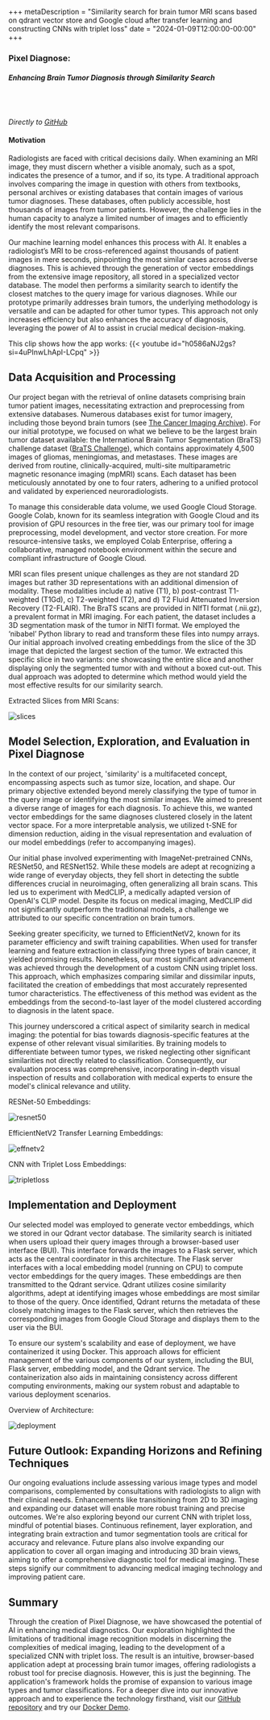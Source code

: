 +++
metaDescription = "Similarity search for brain tumor MRI scans based on qdrant vector store and Google cloud after transfer learning and constructing CNNs with triplet loss"
date = "2024-01-09T12:00:00-00:00"
+++

### Pixel Diagnose: 
##### Enhancing Brain Tumor Diagnosis through Similarity Search
<br><br>

*Directly to [GitHub](https://github.com/pixel-diagnose)*

#### Motivation

Radiologists are faced with critical decisions daily. When examining an MRI image, they must discern whether a visible anomaly, such as a spot, indicates the presence of a tumor, and if so, its type. A traditional approach involves comparing the image in question with others from textbooks, personal archives or existing databases that contain images of various tumor diagnoses. These databases, often publicly accessible, host thousands of images from tumor patients. However, the challenge lies in the human capacity to analyze a limited number of images and to efficiently identify the most relevant comparisons.

Our machine learning model enhances this process with AI. It enables a radiologist’s MRI to be cross-referenced against thousands of patient images in mere seconds, pinpointing the most similar cases across diverse diagnoses. This is achieved through the generation of vector embeddings from the extensive image repository, all stored in a specialized vector database. The model then performs a similarity search to identify the closest matches to the query image for various diagnoses. While our prototype primarily addresses brain tumors, the underlying methodology is versatile and can be adapted for other tumor types. This approach not only increases efficiency but also enhances the accuracy of diagnosis, leveraging the power of AI to assist in crucial medical decision-making.

This clip shows how the app works:
{{< youtube id="h0586aNJ2gs?si=4uPInwLhApI-LCpq" >}}

## Data Acquisition and Processing
Our project began with the retrieval of online datasets comprising brain tumor patient images, necessitating extraction and preprocessing from extensive databases. Numerous databases exist for tumor imagery, including those beyond brain tumors (see [The Cancer Imaging Archive](https://www.cancerimagingarchive.net/)). For our initial prototype, we focused on what we believe to be the largest brain tumor dataset available: the International Brain Tumor Segmentation (BraTS) challenge dataset ([BraTS Challenge](https://www.synapse.org/#!Synapse:syn51156910/wiki/)), which contains approximately 4,500 images of gliomas, meningiomas, and metastases. These images are derived from routine, clinically-acquired, multi-site multiparametric magnetic resonance imaging (mpMRI) scans. Each dataset has been meticulously annotated by one to four raters, adhering to a unified protocol and validated by experienced neuroradiologists. 

To manage this considerable data volume, we used Google Cloud Storage. Google Colab, known for its seamless integration with Google Cloud and its provision of GPU resources in the free tier, was our primary tool for image preprocessing, model development, and vector store creation. For more resource-intensive tasks, we employed Colab Enterprise, offering a collaborative, managed notebook environment within the secure and compliant infrastructure of Google Cloud.

MRI scan files present unique challenges as they are not standard 2D images but rather 3D representations with an additional dimension of modality. These modalities include a) native (T1), b) post-contrast T1-weighted (T1Gd), c) T2-weighted (T2), and d) T2 Fluid Attenuated Inversion Recovery (T2-FLAIR). The BraTS scans are provided in NIfTI format (.nii.gz), a prevalent format in MRI imaging. For each patient, the dataset includes a 3D segmentation mask of the tumor in NIfTI format. We employed the ‘nibabel’ Python library to read and transform these files into numpy arrays. Our initial approach involved creating embeddings from the slice of the 3D image that depicted the largest section of the tumor. We extracted this specific slice in two variants: one showcasing the entire slice and another displaying only the segmented tumor with and without a boxed cut-out. This dual approach was adopted to determine which method would yield the most effective results for our similarity search.

Extracted Slices from MRI Scans:

![slices](../PixelDiagnose/slices.png)


## Model Selection, Exploration, and Evaluation in Pixel Diagnose

In the context of our project, 'similarity' is a multifaceted concept, encompassing aspects such as tumor size, location, and shape. Our primary objective extended beyond merely classifying the type of tumor in the query image or identifying the most similar images. We aimed to present a diverse range of images for each diagnosis. To achieve this, we wanted vector embeddings for the same diagnoses clustered closely in the latent vector space. For a more interpretable analysis, we utilized t-SNE for dimension reduction, aiding in the visual representation and evaluation of our model embeddings (refer to accompanying images).

Our initial phase involved experimenting with ImageNet-pretrained CNNs, RESNet50, and RESNet152. While these models are adept at recognizing a wide range of everyday objects, they fell short in detecting the subtle differences crucial in neuroimaging, often generalizing all brain scans. This led us to experiment with MedCLIP, a medically adapted version of OpenAI's CLIP model. Despite its focus on medical imaging, MedCLIP did not significantly outperform the traditional models, a challenge we attributed to our specific concentration on brain tumors.

Seeking greater specificity, we turned to EfficientNetV2, known for its parameter efficiency and swift training capabilities. When used for transfer learning and feature extraction in classifying three types of brain cancer, it yielded promising results. Nonetheless, our most significant advancement was achieved through the development of a custom CNN using triplet loss. This approach, which emphasizes comparing similar and dissimilar inputs, facilitated the creation of embeddings that most accurately represented tumor characteristics. The effectiveness of this method was evident as the embeddings from the second-to-last layer of the model clustered according to diagnosis in the latent space.

This journey underscored a critical aspect of similarity search in medical imaging: the potential for bias towards diagnosis-specific features at the expense of other relevant visual similarities. By training models to differentiate between tumor types, we risked neglecting other significant similarities not directly related to classification. Consequently, our evaluation process was comprehensive, incorporating in-depth visual inspection of results and collaboration with medical experts to ensure the model's clinical relevance and utility.

RESNet-50 Embeddings:

![resnet50](../PixelDiagnose/t1c_seg_resnet.png)

EfficientNetV2 Transfer Learning Embeddings:

![effnetv2](../PixelDiagnose/t1c_seg_effnet.png)

CNN with Triplet Loss Embeddings:

![tripletloss](../PixelDiagnose/t1c_seg_triplet_loss.png)


## Implementation and Deployment

Our selected model was employed to generate vector embeddings, which we stored in our Qdrant vector database. The similarity search is initiated when users upload their query images through a browser-based user interface (BUI). This interface forwards the images to a Flask server, which acts as the central coordinator in this architecture. The Flask server interfaces with a local embedding model (running on CPU) to compute vector embeddings for the query images. These embeddings are then transmitted to the Qdrant service. Qdrant utilizes cosine similarity algorithms, adept at identifying images whose embeddings are most similar to those of the query. Once identified, Qdrant returns the metadata of these closely matching images to the Flask server, which then retrieves the corresponding images from Google Cloud Storage and displays them to the user via the BUI.

To ensure our system's scalability and ease of deployment, we have containerized it using Docker. This approach allows for efficient management of the various components of our system, including the BUI, Flask server, embedding model, and the Qdrant service. The containerization also aids in maintaining consistency across different computing environments, making our system robust and adaptable to various deployment scenarios. 

Overview of Architecture:

![deployment](../PixelDiagnose/app.png) 


## Future Outlook: Expanding Horizons and Refining Techniques

Our ongoing evaluations include assessing various image types and model comparisons, complemented by consultations with radiologists to align with their clinical needs. Enhancements like transitioning from 2D to 3D imaging and expanding our dataset will enable more robust training and precise outcomes. We're also exploring beyond our current CNN with triplet loss, mindful of potential biases. Continuous refinement, layer exploration, and integrating brain extraction and tumor segmentation tools are critical for accuracy and relevance. Future plans also involve expanding our application to cover all organ imaging and introducing 3D brain views, aiming to offer a comprehensive diagnostic tool for medical imaging. These steps signify our commitment to advancing medical imaging technology and improving patient care.

## Summary

Through the creation of Pixel Diagnose, we have showcased the potential of AI in enhancing medical diagnostics. Our exploration highlighted the limitations of traditional image recognition models in discerning the complexities of medical imaging, leading to the development of a specialized CNN with triplet loss. The result is an intuitive, browser-based application adept at processing brain tumor images, offering radiologists a robust tool for precise diagnosis. However, this is just the beginning. The application's framework holds the promise of expansion to various image types and tumor classifications. For a deeper dive into our innovative approach and to experience the technology firsthand, visit our [GitHub repository](https://github.com/pixel-diagnose) and try our [Docker Demo](https://hub.docker.com/r/mkstatistics/pixel-diagnose-demo).

